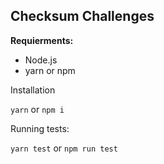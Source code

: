 ## Checksum Challenges

**Requierments:**

- Node.js
- yarn or npm

Installation

`yarn` or `npm i`

Running tests:

`yarn test` or `npm run test`
